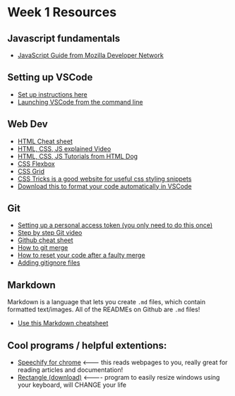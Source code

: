 # Week 1 Resources

## Javascript fundamentals
- [JavaScript Guide from Mozilla Developer Network](https://developer.mozilla.org/en-US/docs/Web/JavaScript/Guide)


## Setting up VSCode
- [Set up instructions here](https://code.visualstudio.com/docs/setup/mac)
- [Launching VSCode from the command line](https://code.visualstudio.com/docs/setup/mac#:~:text=Launching%20from%20the%20command%20line,code'%20command%20in%20PATH%20command)

## Web Dev
- [HTML Cheat sheet](https://docs.emmet.io/cheat-sheet/)
- [HTML, CSS, JS explained Video](https://www.youtube.com/watch?v=gT0Lh1eYk78)
- [HTML, CSS, JS Tutorials from HTML Dog](https://htmldog.com/guides/)
- [CSS Flexbox](https://flexboxfroggy.com/)
- [CSS Grid](https://cssgridgarden.com/)
- [CSS Tricks is a good website for useful css styling snippets](https://css-tricks.com/)
- [Download this to format your code automatically in VSCode](https://marketplace.visualstudio.com/items?itemName=esbenp.prettier-vscode)



## Git
- [Setting up a personal access token (you only need to do this once)](https://docs.github.com/en/authentication/keeping-your-account-and-data-secure/creating-a-personal-access-token)
- [Step by step Git video](https://www.youtube.com/watch?v=RGOj5yH7evk)
- [Github cheat sheet](https://education.github.com/git-cheat-sheet-education.pdf)
- [How to git merge](https://www.atlassian.com/git/tutorials/using-branches/git-merge)
- [How to reset your code after a faulty merge](https://www.atlassian.com/git/tutorials/resetting-checking-out-and-reverting)
- [Adding gitignore files](https://github.com/github/gitignore)

## Markdown
Markdown is a language that lets you create `.md` files, which contain formatted text/images. All of the READMEs on Github are `.md` files!
- [Use this Markdown cheatsheet](https://www.markdownguide.org/cheat-sheet/)

## Cool programs / helpful extentions:
- [Speechify for chrome](https://chrome.google.com/webstore/detail/speechify-text-to-speech/ljflmlehinmoeknoonhibbjpldiijjmm) <--- this reads webpages to you, really great for reading articles and documentation!
- [Rectangle (download)](https://rectangleapp.com/) <---- program to easily resize windows using your keyboard, will CHANGE your life

